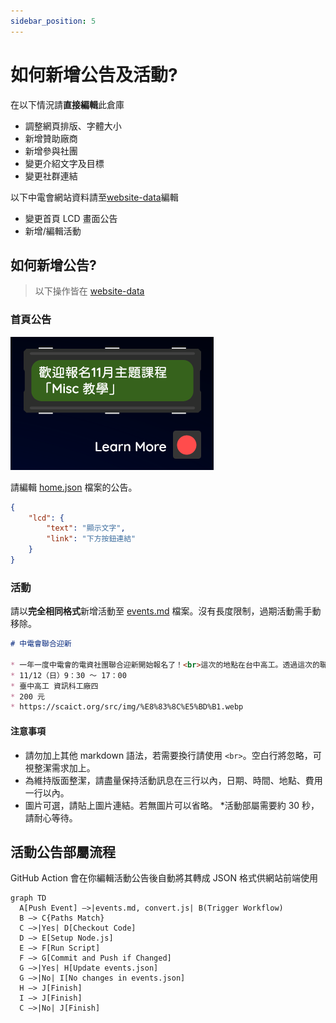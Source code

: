 ```yaml
---
sidebar_position: 5
---
```


# 如何新增公告及活動?

在以下情況請**直接編輯**此倉庫

* 調整網頁排版、字體大小
* 新增贊助廠商
* 新增參與社團
* 變更介紹文字及目標
* 變更社群連結

以下中電會網站資料請至[website-data](https://github.com/SCAICT/website-data)編輯

* 變更首頁 LCD 畫面公告
* 新增/編輯活動

## 如何新增公告?

> 以下操作皆在 [website-data](https://github.com/SCAICT/website-data)

### 首頁公告

![](https://raw.githubusercontent.com/SCAICT/website-data/main/img/home%20boolean.png)

請編輯 [home.json](https://github.com/SCAICT/website-data/blob/main/home.json) 檔案的公告。

```json
{
    "lcd": {
        "text": "顯示文字",
        "link": "下方按鈕連結"
    }
}
```

### 活動

請以**完全相同格式**新增活動至 [events.md](https://github.com/SCAICT/website-data/blob/main/events.md) 檔案。沒有長度限制，過期活動需手動移除。

```markdown
# 中電會聯合迎新

* 一年一度中電會的電資社團聯合迎新開始報名了！<br>這次的地點在台中高工。透過這次的聯合迎新，各位可以多多認識其他社團和結交各大電神喔！另外，這次活動包含 Python 基礎和爬蟲，也是個學習 Python 的好機會，快點來報名吧！
* 11/12（日）9：30 ～ 17：00
* 臺中高工 資訊科工廠四
* 200 元
* https://scaict.org/src/img/%E8%83%8C%E5%BD%B1.webp
```

#### 注意事項

* 請勿加上其他 markdown 語法，若需要換行請使用 `<br>`。空白行將忽略，可視整潔需求加上。
* 為維持版面整潔，請盡量保持活動訊息在三行以內，日期、時間、地點、費用一行以內。
* 圖片可選，請貼上圖片連結。若無圖片可以省略。
*活動部屬需要約 30 秒，請耐心等待。

## 活動公告部屬流程

GitHub Action 會在你編輯活動公告後自動將其轉成 JSON 格式供網站前端使用

```mermaid
graph TD
  A[Push Event] —>|events.md, convert.js| B(Trigger Workflow)
  B —> C{Paths Match}
  C —>|Yes| D[Checkout Code]
  D —> E[Setup Node.js]
  E —> F[Run Script]
  F —> G[Commit and Push if Changed]
  G —>|Yes| H[Update events.json]
  G —>|No| I[No changes in events.json]
  H —> J[Finish]
  I —> J[Finish]
  C —>|No| J[Finish]
```
